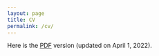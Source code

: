 ```yaml
---
layout: page
title: CV
permalink: /cv/
---
```


Here is the [PDF](/_pages/cv.pdf) version (updated on April 1, 2022).

